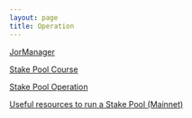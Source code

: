 ```yaml
---
layout: page
title: Operation
---
```


[JorManager](https://bitbucket.org/muamw10/jormanager/src/develop/)

[Stake Pool Course](https://cardano-foundation.gitbook.io/stake-pool-course/)

[Stake Pool Operation](https://cardano.org/stake-pool-operation/)

[Useful resources to run a Stake Pool (Mainnet)](https://forum.cardano.org/t/useful-resources-to-run-a-stake-pool-mainnet/28402)
